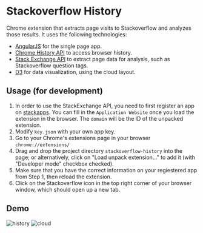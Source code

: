 # Stackoverflow History

Chrome extension that extracts page visits to Stackoverflow and analyzes those results. It uses the following technologies: 

* [AngularJS](https://angularjs.org/) for the single page app.
* [Chrome History API](https://developer.chrome.com/extensions/history) to access browser history.
* [Stack Exchange API](http://api.stackexchange.com/docs) to extract page data for analysis, such as Stackoverflow question tags. 
* [D3](http://d3js.org/) for data visualization, using the cloud layout.

## Usage (for development)
1. In order to use the StackExchange API, you need to first register an app on [stackapps](http://stackapps.com/apps/oauth/register). You can fill in the `Application Website` once you load the extension in the browser. The `domain` will be the ID of the unpacked extension.
2. Modify `key.json` with your own app key.
3. Go to your Chrome's extensions page in your browser `chrome://extensions/`
4. Drag and drop the project directory `stackoverflow-history` into the page; or alternatively, click on "Load unpack extension..." to add it (with "Developer mode" checkbox checked).
5. Make sure that you have the correct information on your regiestered app from Step 1, then reload the extension.
6. Click on the Stackoverflow icon in the top right corner of your browser window, which should open up a new tab.

## Demo
![history](https://raw.githubusercontent.com/chena/stackoverflow-history/master/history.png)
![cloud](https://raw.githubusercontent.com/chena/stackoverflow-history/master/cloud.png)




